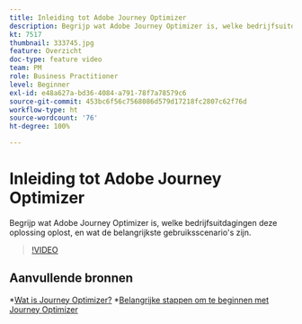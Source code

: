 ```yaml
---
title: Inleiding tot Adobe Journey Optimizer
description: Begrijp wat Adobe Journey Optimizer is, welke bedrijfsuitdagingen deze oplossing oplost en wat de belangrijkste gebruiksscenario's zijn.
kt: 7517
thumbnail: 333745.jpg
feature: Overzicht
doc-type: feature video
team: PM
role: Business Practitioner
level: Beginner
exl-id: e48a627a-bd36-4084-a791-78f7a78579c6
source-git-commit: 453bc6f56c7568086d579d17218fc2807c62f76d
workflow-type: ht
source-wordcount: '76'
ht-degree: 100%

---
```


# Inleiding tot Adobe Journey Optimizer

Begrijp wat Adobe Journey Optimizer is, welke bedrijfsuitdagingen deze oplossing oplost, en wat de belangrijkste gebruiksscenario&#39;s zijn.

>[!VIDEO](https://video.tv.adobe.com/v/333745?quality=12)

## Aanvullende bronnen

*[Wat is Journey Optimizer?](https://experienceleague.adobe.com/docs/journey-optimizer/using/get-started/get-started.html?lang=nl)
*[Belangrijke stappen om te beginnen met Journey Optimizer](https://experienceleague.adobe.com/docs/journey-optimizer/using/get-started/quick-start.html?lang=nl)
